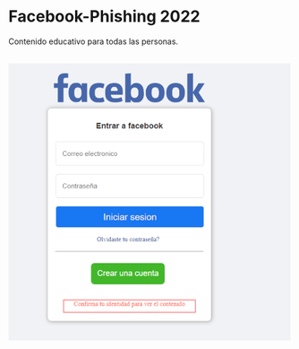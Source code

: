 # Facebook-Phishing 2022
Contenido educativo para todas las personas.

<br>


<img src="images/fb.png" width="950" title="hover text">

